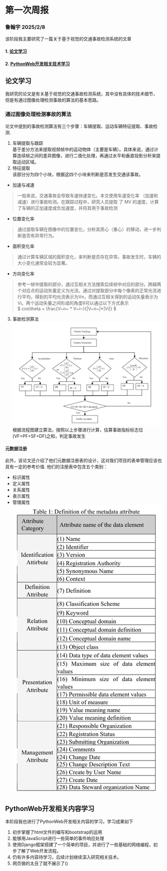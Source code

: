 # 第一次周报
### 鲁翰宇 2025/2/8

该阶段我主要研究了一篇关于基于视觉的交通事故检测系统的文章
#### 1. [论文学习](#论文学习)
#### 2. [PythonWeb开发相关技术学习](#PythonWeb开发相关内容学习)

## 论文学习 
我研究的论文是有关基于视觉的交通事故检测系统，其中没有具体的技术细节，
但是有通过图像处理检测事故的算法的基本思路。
### 通过图像处理检测事故的算法  
论文中提到的事故检测算法有三个步骤：车辆提取、运动车辆特征提取、事故检测.
1. 车辆提取与跟踪  
基于差分方法来提取视频帧中的运动物体（主要是车辆）。具体来说，通过计算连续帧之间的差异图像，进行二值化处理，再通过水平和垂直投影分析来提取运动区域。
2. 特征提取  
该部分分为四个小块，根据这四个小块来判断是否发生交通该事故。
- 加速与减速
>⼀般来说，交通事故会导致⻋速快速变化。本文使⽤⻋速变化率
（加速和减速）进⾏事故检测。在跟踪过程中，研究人员提取
了 MV 的速度，计算了⻋辆的正加速度或负加速度，并将其⽤于事故检测
- 位置变化率
>通过提取车辆在图像中的位置变化，分析其质心（重心）的移动，进一步判断是否有异常行为。
- 面积变化率
>通过计算车辆区域的面积变化，来判断是否存在异常。事故发生时，车辆的大小变化通常会较为显著。
- 方向变化率
>参考一帧中提取的部分，通过互相关方法搜索后续帧中对应的部分。跨越两个对应点的运动矢量定义为光流。通过对提取部分中每个像素的正常光流进行平均，得到的平均光流表示为Vn，而通过互相关得到的运动矢量表示为Vi。两个运动矢量之间形成的角度θ可以通过以下方式表示  
$
cos\theta = \frac{V~n~ * V~i~}{|V~n~|*|Vi|}
$  
3. 事故检测算法  
![算法流程图](算法流程图.png)
根据流程图建立算法，按照以上步骤进行计算，估算事故指标标志位(VF+PF+SF+DF)之和，判定事故发生
#### 元数据注册
此外，该论文还介绍了他们元数据注册表的设计，这对我们项目的表单管理应该也具有一定的参考价值.
他们的注册表中包含五个类别：  
- 标识属性
- 定义属性
- 关系属性
- 表示属性
- 管理属性  
![元数据注册表](元数据注册表.png)

## PythonWeb开发相关内容学习
本阶段我也进行了PythonWeb开发相关内容的学习，学习成果如下
1. 初步掌握了html文件的编写和bootstrap的运用
2. 能够用JavaScript进行一些简单的事件响应处理
3. 使用Django框架搭建了一个简单的项目，并进行了一些基础的网络编程，初步了解了Web开发流程。
4. 仍有许多内容待学习，后续计划继续深入研究相关技术。
5. 网页做的太丑了就不展示了()

